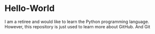 # Hello-World
I am a retiree and would like to learn the Python programming language.
However, this repository is just used to learn more about GitHub.
And Git
